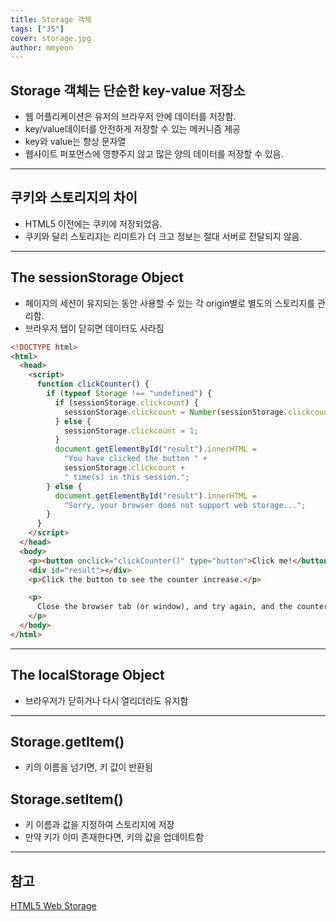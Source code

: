 ```yaml
---
title: Storage 객체
tags: ["JS"]
cover: storage.jpg
author: mmyeon
---
```


## Storage 객체는 단순한 key-value 저장소

- 웹 어플리케이션은 유저의 브라우저 안에 데이터를 저장함.
- key/value데이터를 안전하게 저장할 수 있는 메커니즘 제공
- key와 value는 항상 문자열
- 웹사이트 퍼포먼스에 영향주지 않고 많은 양의 데이터를 저장할 수 있음.

---

## 쿠키와 스토리지의 차이

- HTML5 이전에는 쿠키에 저장되었음.
- 쿠키와 달리 스토리지는 리미트가 더 크고 정보는 절대 서버로 전달되지 않음.

---

## The sessionStorage Object

- 페이지의 세션이 유지되는 동안 사용할 수 있는 각 origin별로 별도의 스토리지를 관리함.
- 브라우저 탭이 닫히면 데이터도 사라짐

```html
<!DOCTYPE html>
<html>
  <head>
    <script>
      function clickCounter() {
        if (typeof Storage !== "undefined") {
          if (sessionStorage.clickcount) {
            sessionStorage.clickcount = Number(sessionStorage.clickcount) + 1;
          } else {
            sessionStorage.clickcount = 1;
          }
          document.getElementById("result").innerHTML =
            "You have clicked the button " +
            sessionStorage.clickcount +
            " time(s) in this session.";
        } else {
          document.getElementById("result").innerHTML =
            "Sorry, your browser does not support web storage...";
        }
      }
    </script>
  </head>
  <body>
    <p><button onclick="clickCounter()" type="button">Click me!</button></p>
    <div id="result"></div>
    <p>Click the button to see the counter increase.</p>

    <p>
      Close the browser tab (or window), and try again, and the counter is reset.
    </p>
  </body>
</html>
```

---

## The localStorage Object

- 브라우저가 닫히거나 다시 열리더라도 유지함

---

## Storage.getItem()

- 키의 이름을 넘기면, 키 값이 반환됨

## Storage.setItem()

- 키 이름과 값을 지정하여 스토리지에 저장
- 만약 키가 이미 존재한다면, 키의 값을 업데이트함

---

## 참고

[HTML5 Web Storage](https://www.w3schools.com/html/html5_webstorage.asp)
